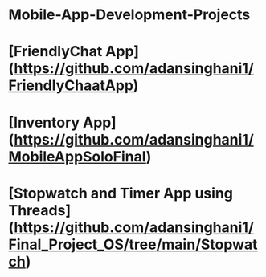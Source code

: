 # Mobile-App-Development-Projects

# [FriendlyChat App] (https://github.com/adansinghani1/FriendlyChaatApp)  
# [Inventory App] (https://github.com/adansinghani1/MobileAppSoloFinal)  
# [Stopwatch and Timer App using Threads] (https://github.com/adansinghani1/Final_Project_OS/tree/main/Stopwatch)  
